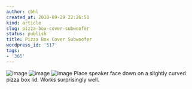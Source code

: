 ```yaml
---
author: cbhl
created_at: 2010-09-29 22:26:51
kind: article
slug: pizza-box-cover-subwoofer
status: publish
title: Pizza Box Cover Subwoofer
wordpress_id: '517'
tags:
- '365'
---
```


![image](http://images.azuresky.ca/blog/wp-content/uploads/2010/09/wpid-IMG_20100929_222425.jpg)
![image](http://images.azuresky.ca/blog/wp-content/uploads/2010/09/wpid-wp-1285813546344.jpg)
![image](http://images.azuresky.ca/blog/wp-content/uploads/2010/09/wpid-wp-1285813559266.jpg)
Place speaker face down on a slightly curved pizza box lid. Works
surprisingly well.
